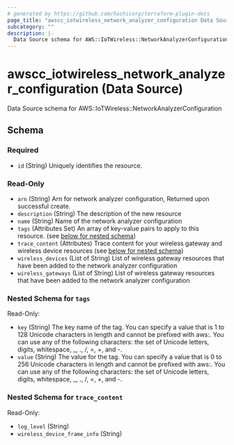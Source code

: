 ```yaml
---
# generated by https://github.com/hashicorp/terraform-plugin-docs
page_title: "awscc_iotwireless_network_analyzer_configuration Data Source - terraform-provider-awscc"
subcategory: ""
description: |-
  Data Source schema for AWS::IoTWireless::NetworkAnalyzerConfiguration
---
```


# awscc_iotwireless_network_analyzer_configuration (Data Source)

Data Source schema for AWS::IoTWireless::NetworkAnalyzerConfiguration



<!-- schema generated by tfplugindocs -->
## Schema

### Required

- `id` (String) Uniquely identifies the resource.

### Read-Only

- `arn` (String) Arn for network analyzer configuration, Returned upon successful create.
- `description` (String) The description of the new resource
- `name` (String) Name of the network analyzer configuration
- `tags` (Attributes Set) An array of key-value pairs to apply to this resource. (see [below for nested schema](#nestedatt--tags))
- `trace_content` (Attributes) Trace content for your wireless gateway and wireless device resources (see [below for nested schema](#nestedatt--trace_content))
- `wireless_devices` (List of String) List of wireless gateway resources that have been added to the network analyzer configuration
- `wireless_gateways` (List of String) List of wireless gateway resources that have been added to the network analyzer configuration

<a id="nestedatt--tags"></a>
### Nested Schema for `tags`

Read-Only:

- `key` (String) The key name of the tag. You can specify a value that is 1 to 128 Unicode characters in length and cannot be prefixed with aws:. You can use any of the following characters: the set of Unicode letters, digits, whitespace, _, ., /, =, +, and -.
- `value` (String) The value for the tag. You can specify a value that is 0 to 256 Unicode characters in length and cannot be prefixed with aws:. You can use any of the following characters: the set of Unicode letters, digits, whitespace, _, ., /, =, +, and -.


<a id="nestedatt--trace_content"></a>
### Nested Schema for `trace_content`

Read-Only:

- `log_level` (String)
- `wireless_device_frame_info` (String)
